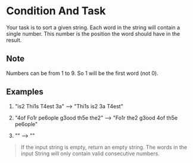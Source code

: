 # Condition And Task
Your task is to sort a given string. Each word in the string will contain a single number. This number is the position the word should have in the result.

## Note
Numbers can be from 1 to 9. So 1 will be the first word (not 0).

## Examples
1. "is2 Thi1s T4est 3a"  -->  "Thi1s is2 3a T4est"</br>

2. "4of Fo1r pe6ople g3ood th5e the2"  -->  "Fo1r the2 g3ood 4of th5e pe6ople"<br>
 
3. ""  -->  ""<br>
> If the input string is empty, return an empty string. The words in the input String will only contain valid consecutive numbers.
